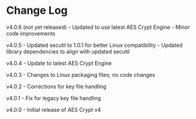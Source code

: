 # Change Log

v4.0.6 (not yet released)
    - Updated to use latest AES Crypt Engine
    - Minor code improvements

v4.0.5
    - Updated secutil to 1.0.1 for better Linux compatibility
    - Updated library dependencies to align with updated secutil

v4.0.4
    - Update to latest AES Crypt Engine

v4.0.3
    - Changes to Linux packaging files; no code changes

v4.0.2
    - Corrections for key file handling

v4.0.1
    - Fix for legacy key file handling

v4.0.0
    - Initial release of AES Crypt v4
